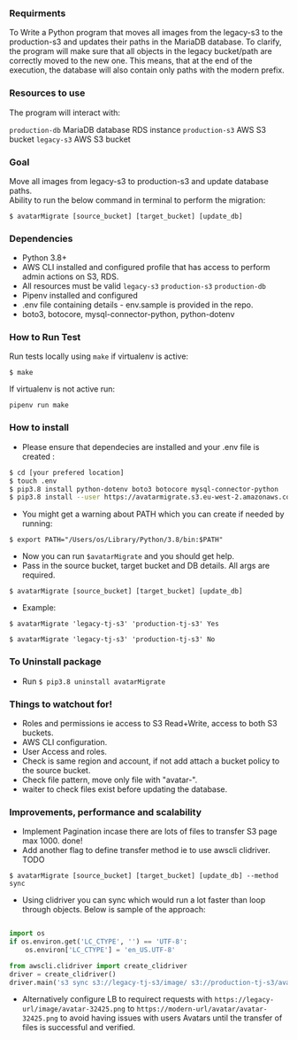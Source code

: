 ### Requirments
To Write a Python program that moves all images from the legacy-s3 to the production-s3 and updates their paths in the MariaDB database. To clarify, the program will make sure that all objects in the legacy bucket/path are correctly moved to the new one. This means, that at the end of the execution, the database will also contain only paths with the modern prefix.

### Resources to use 

The program will interact with:

`production-db` MariaDB database RDS instance
`production-s3` AWS S3 bucket
`legacy-s3` AWS S3 bucket

### Goal 
Move all images from legacy-s3 to production-s3 and update database paths.  
Ability to run the below command in terminal to perform the migration: 

`$ avatarMigrate [source_bucket] [target_bucket] [update_db]`

### Dependencies 
- Python 3.8+
- AWS CLI installed and configured profile that has access to perform admin actions on S3, RDS.  
- All resources must be valid `legacy-s3` `production-s3` `production-db`
- Pipenv installed and configured
- .env file containing details - env.sample is provided in the repo. 
- boto3, botocore, mysql-connector-python, python-dotenv  

### How to Run Test 
Run tests locally using `make` if virtualenv is active: 

`$ make`

If virtualenv is not active run: 

`pipenv run make`


### How to install

- Please ensure that dependecies are installed and your .env file is created :

```sh
$ cd [your prefered location]
$ touch .env
$ pip3.8 install python-dotenv boto3 botocore mysql-connector-python
$ pip3.8 install --user https://avatarmigrate.s3.eu-west-2.amazonaws.com/avatarMigrate-0.1.0-py38-none-any.whl 
```
- You might get a warning about PATH which you can create if needed by running:  

```
$ export PATH="/Users/os/Library/Python/3.8/bin:$PATH" 

```
- Now you can run `$avatarMigrate` and you should get help. 
- Pass in the source bucket, target bucket and DB details. All args are required. 

`$ avatarMigrate [source_bucket] [target_bucket] [update_db]`

- Example: 

`$ avatarMigrate 'legacy-tj-s3' 'production-tj-s3' Yes`

`$ avatarMigrate 'legacy-tj-s3' 'production-tj-s3' No`


### To Uninstall package 

- Run `$ pip3.8 uninstall avatarMigrate` 


### Things to watchout for!
- Roles and permissions ie access to S3 Read+Write, access to both S3 buckets.
- AWS CLI configuration.
- User Access and roles.
- Check is same region and account, if not add attach a bucket policy to the source bucket.
- Check file pattern, move only file with "avatar-".
- waiter to check files exist before updating the database.

### Improvements, performance and scalability
- Implement Pagination incase there are lots of files to transfer S3 page max 1000. done!
- Add another flag to define transfer method ie to use awscli clidriver. TODO 

`$ avatarMigrate [source_bucket] [target_bucket] [update_db] --method sync`

- Using clidriver you can sync which would run a lot faster than loop through objects. Below is sample of the approach:  

```python 

import os
if os.environ.get('LC_CTYPE', '') == 'UTF-8':
    os.environ['LC_CTYPE'] = 'en_US.UTF-8'

from awscli.clidriver import create_clidriver
driver = create_clidriver()
driver.main('s3 sync s3://legacy-tj-s3/image/ s3://production-tj-s3/avatar/'.split())

```
- Alternatively configure LB to requirect requests with `https://legacy-url/image/avatar-32425.png` to `https://modern-url/avatar/avatar-32425.png` to avoid having issues with users Avatars until the transfer of files is successful and verified. 


